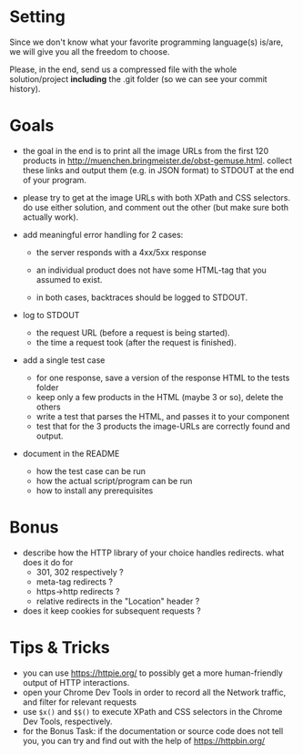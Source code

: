 # Setting

Since we don't know what your favorite programming language(s) is/are, we will give you all the freedom to choose.

Please, in the end, send us a compressed file with the whole solution/project **including** the .git folder (so we can see your commit history).


# Goals

* the goal in the end is to print all the image URLs from the first 120 products in http://muenchen.bringmeister.de/obst-gemuse.html. collect these links and output them (e.g. in JSON format) to STDOUT at the end of your program.

* please try to get at the image URLs with both XPath and CSS selectors. do use either solution, and comment out the other (but make sure both actually work).

* add meaningful error handling for 2 cases:
  * the server responds with a 4xx/5xx response
  * an individual product does not have some HTML-tag that you assumed to exist.

  * in both cases, backtraces should be logged to STDOUT.


* log to STDOUT
  * the request URL (before a request is being started).
  * the time a request took (after the request is finished).


* add a single test case
  * for one response, save a version of the response HTML to the tests folder
  * keep only a few products in the HTML (maybe 3 or so), delete the others
  * write a test that parses the HTML, and passes it to your component
  * test that for the 3 products the image-URLs are correctly found and output.


* document in the README
  * how the test case can be run
  * how the actual script/program can be run
  * how to install any prerequisites


# Bonus

* describe how the HTTP library of your choice handles redirects. what does it do for
  * 301, 302 respectively ?
  * meta-tag redirects ?
  * https->http redirects ?
  * relative redirects in the "Location" header ?
* does it keep cookies for subsequent requests ?


# Tips & Tricks

* you can use https://httpie.org/ to possibly get a more human-friendly output of HTTP interactions.
* open your Chrome Dev Tools in order to record all the Network traffic, and filter for relevant requests
* use `$x()` and `$$()` to execute XPath and CSS selectors in the Chrome Dev Tools, respectively.
* for the Bonus Task: if the documentation or source code does not tell you, you can try and find out with the help of https://httpbin.org/
